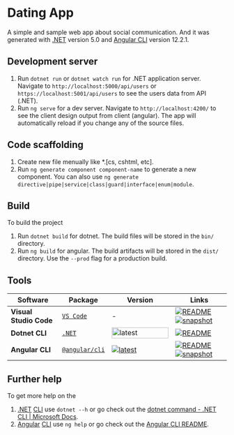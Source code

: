 # Dating App

A simple and sample web app about social communication. And it was generated with [.NET](https://github.com/angular/angular-cli) version 5.0 and [Angular CLI](https://github.com/angular/angular-cli) version 12.2.1.

## Development server

1. Run `dotnet run` or `dotnet watch run` for .NET application server. Navigate to `http://localhost:5000/api/users` or `https://localhost:5001/api/users` to see the users data from API (.NET).
2. Run `ng serve` for a dev server. Navigate to `http://localhost:4200/` to see the client design output from client (angular). The app will automatically reload if you change any of the source files.

## Code scaffolding

1. Create new file menually like *.[cs, cshtml, etc].
2. Run `ng generate component component-name` to generate a new component. You can also use `ng generate directive|pipe|service|class|guard|interface|enum|module`.

## Build

To build the project
1. Run `dotnet build` for dotnet. The build files will be stored in the `bin/` directory.
2. Run `ng build` for angular. The build artifacts will be stored in the `dist/` directory. Use the `--prod` flag for a production build.

## Tools

| Software | Package | Version | Links |
|---|---|---|---|
**Visual Studio Code** | [`VS Code`](https://code.visualstudio.com) | - | [![README](https://img.shields.io/badge/README--green.svg)](https://github.com/microsoft/vscode#readme) [![snapshot](https://img.shields.io/badge/snapshot--blue.svg)](https://code.visualstudio.com) |
**Dotnet CLI** | [`.NET`](https://dotnet.microsoft.com/download) |   <a href="https://npmjs.com/package/@angular/cli" rel="nofollow"><img src="https://developer.okta.com/assets-jekyll/blog/dotnet-5-promise/onedotnetring-1e7fb56153b4ceb0628e8897d7a45ce0fb23e9ef572aca005473e4318054acff.png" width="130" height="25" alt="latest" data-canonical-src="https://developer.okta.com/assets-jekyll/blog/dotnet-5-promise/onedotnetring-1e7fb56153b4ceb0628e8897d7a45ce0fb23e9ef572aca005473e4318054acff.png" style="max-width:100%;"></a> | [![README](https://img.shields.io/badge/README--green.svg)](https://github.com/dotnet/sdk#readme)
**Angular CLI** | [`@angular/cli`](https://angular.io/guide/setup-local) | [![latest](https://img.shields.io/npm/v/%40angular%2Fcli/latest.svg)](https://npmjs.com/package/@angular/cli) | [![README](https://img.shields.io/badge/README--green.svg)](/packages/angular/cli/README.md) [![snapshot](https://img.shields.io/badge/snapshot--blue.svg)](https://github.com/angular/cli-builds)

## Further help

To get more help on the
1. [.NET](https://dotnet.microsoft.com/) [CLI](https://dotnet.microsoft.com/download) use `dotnet --h` or go check out the [dotnet command - .NET CLI | Microsoft Docs](https://docs.microsoft.com/en-us/dotnet/core/tools/dotnet). 
2. [Angular](https://angular.io/) [ CLI](https://angular.io/guide/setup-local) use `ng help` or go check out the [Angular CLI README](https://github.com/angular/angular-cli/blob/master/README.md).
